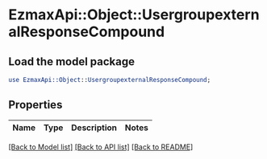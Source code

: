 # EzmaxApi::Object::UsergroupexternalResponseCompound

## Load the model package
```perl
use EzmaxApi::Object::UsergroupexternalResponseCompound;
```

## Properties
Name | Type | Description | Notes
------------ | ------------- | ------------- | -------------

[[Back to Model list]](../README.md#documentation-for-models) [[Back to API list]](../README.md#documentation-for-api-endpoints) [[Back to README]](../README.md)



